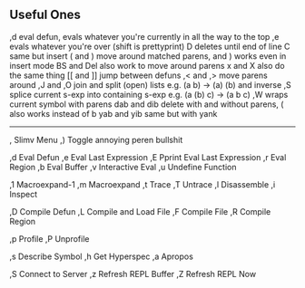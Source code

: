 ## Useful Ones
,d eval defun, evals whatever you're currently in all the way to the top
,e evals whatever you're over (shift is prettyprint)
D deletes until end of line
C same but insert
( and ) move around matched parens, and ) works even in insert mode
BS and Del also work to move around parens
x and X also do the same thing
[[ and ]] jump between defuns
,< and ,> move parens around
,J and ,O join and split (open) lists e.g. (a b) -> (a) (b) and inverse
,S splice current s-exp into containing s-exp e.g. (a (b) c) -> (a b c)
,W wraps current symbol with parens
dab and dib delete with and without parens, ( also works instead of b
yab and yib same but with yank


-----
,  Slimv Menu
,)  Toggle annoying peren bullshit

,d  Eval Defun
,e  Eval Last Expression
,E  Pprint Eval Last Expression
,r  Eval Region
,b  Eval Buffer
,v  Interactive Eval
,u  Undefine Function

,1  Macroexpand-1
,m  Macroexpand
,t  Trace
,T  Untrace
,l  Disassemble
,i  Inspect

,D  Compile Defun
,L  Compile and Load File
,F  Compile File
,R  Compile Region

,p  Profile
,P  Unprofile

,s  Describe Symbol
,h  Get Hyperspec
,a  Apropos

,S  Connect to Server
,z  Refresh REPL Buffer
,Z  Refresh REPL Now 
